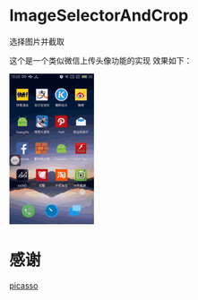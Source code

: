 # ImageSelectorAndCrop
选择图片并截取

这个是一个类似微信上传头像功能的实现
效果如下：

<img src="/gif/image.gif" />

# 感谢
[picasso](https://github.com/square/picasso)